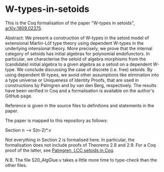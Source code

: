 # W-types-in-setoids
This is the Coq formalisation of the paper "W-types in setoids",
[arXiv:1809.02375](https://arxiv.org/abs/1809.02375).

Abstract:
We present a construction of W-types in the setoid model of extensional Martin-Löf type theory using dependent W-types in the underlying intensional theory. More precisely, we prove that the internal category of setoids has initial algebras for polynomial endofunctors. In particular, we characterise the setoid of algebra morphisms from the (candidate) initial algebra to a given algebra as a setoid on a dependent W-type. We conclude discussing the case of discrete (i.e. free) setoids. By using dependent W-types, we avoid other assumptions like elimination into a type universe or Uniqueness of Identity Proofs, that are used in constructions by Palmgren and by van den Berg, respectively. The results have been verified in Coq and a formalisation is available on the author's GitHub page.

Reference is given in the source files to definitions and statements in the paper.

The paper is mapped to this repository as follows:

Section n --> S(n-2)*.v

Not everything in Section 2 is formalised here.
In particular, the formalisation does not include proofs of Theorems 2.8 and 2.9.
For a Coq proof of the latter, see
[Palmgren, LCC setoids in Coq](https://github.com/erikhpalmgren/LCC_setoids_in_Coq).

N.B. The file S20_AlgGlue.v takes a little more time to type-check than the other files.
